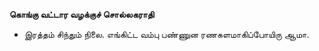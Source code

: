 **கொங்கு வட்டார வழக்குச் சொல்லகராதி**
- இரத்தம் சிந்தும் நிலை. எங்கிட்ட வம்பு பண்ணுன ரணகளமாகிப்போயிரு ஆமா.

